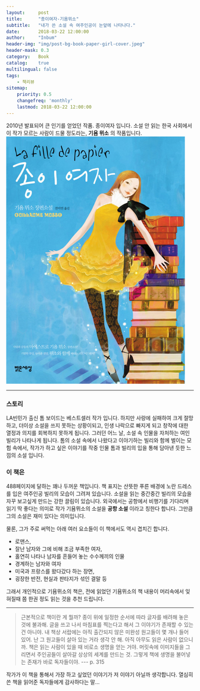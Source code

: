 ```yaml
---
layout:     post
title:      "종이여자-기욤뮈소"
subtitle:   "내가 쓴 소설 속 여주인공이 눈앞에 나타나다."
date:       2018-03-22 12:00:00
author:     "Inbum"
header-img: "img/post-bg-book-paper-girl-cover.jpeg"
header-mask: 0.3
category:   Book
catalog:    true
multilingual: false
tags:
    - 책리뷰
sitemap:
    priority: 0.5
    changefreq: 'monthly'
    lastmod: 2018-03-22 12:00:00
---
```

2010년 발표되어 큰 인기를 얻었던 작품. 종이여자 입니다. 소설 안 읽는 한국 사회에서 이 작가 모르는 사람이 드물 정도라는, **기욤 뮈소** 의 작품입니다.
![종이여자 책표지](/img/post-bg-book-paper-girl-cover.jpeg)

*** 
### 스토리
LA빈민가 출신 톰 보이드는 베스트셀러 작가 입니다. 하지만 사랑에 실패하여 크게 절망하고, 더이상 소설을 쓰지 못하는 상황이되고, 인생 나락으로 빠지게 되고 창작에 대한 열정과 의지를 회복하지 못하게 됩니다. 그러던 어느 날, 소설 속 인물을 자처하는 여인 빌리가 나타나게 됩니다. 톰의 소설 속에서 나왔다고 이야기하는 빌리와 함께 벌이는 모험 속에서, 작가가 하고 싶은 이야기를 작중 인물 톰과 빌리의 입을 통해 담아낸 듯한 느낌의 소설 입니다.

### 이 책은
488페이지에 달하는 꽤나 두꺼운 책입니다. 책 표지는 산뜻한 푸른 배경에 노란 드레스를 입은 여주인공 빌리의 모습이 그려져 있습니다. 소설을 읽는 중간중간 빌리의 모습을 자꾸 보고싶게 만드는 강한 끌림이 있습니다. 외국에서는 공항에서 비행기를 기다리며 읽기 딱 좋다는 의미로 작가 기욤뮈소의 소설을 **공항 소설** 이라고 칭한다 합니다. 그만큼 그의 소설은 재미 있다는 의미입니다. 

물론, 그가 주로 써먹는 아래 여러 요소들이 이 책에서도 역시 겹치긴 합니다.
 - 로맨스, 
 - 잘난 남자와 그에 비해 조금 부족한 여자,
 - 홀연히 나타나 남자를 흔들어 놓는 수수께끼의 인물
 - 경계하는 남자와 여자 
 - 미국과 프랑스를 왔다갔다 하는 장면,
 - 굉장한 반전, 현실과 판타지가 섞인 결말 등

그래서 개인적으로 기욤뮈소의 책은, 전에 읽었던 기욤뮈소의 책 내용이 머리속에서 잊혀질때 쯤 한권 정도 읽는 것을 추천 드립니다.

***
> 근본적으로 책이란 게 뭘까? 종이 위에 일정한 순서에 따라 글자를 배려해 놓은 것에 불과해. 글을 쓰고 나서 마침표를 찍는다고 해서 그 이야기가 존재할 수 있는건 아니야. 내 책상 서랍에는 아직 출간되지 않은 미완성 원고들이 몇 개나 들어 있어. 난 그 원고들이 살아 있는 거라 생각 안 해. 아직 아무도 읽은 사람이 없으니까. 책은 읽는 사람이 있을 때 비로소 생명을 얻는 거야. 머릿속에 이미지들을 그리면서 주인공들이 살아갈 상상의 세계를 만드는 것. 그렇게 책에 생명을 불어넣는 존재가 바로 독자들이야.
> --- p. 315

작가가 이 책을 통해서 가장 하고 싶었던 이야기가 저 이야기 아닐까 생각합니다. 열심히 쓴 책을 읽어준 독자들에게 감사하다는 말...